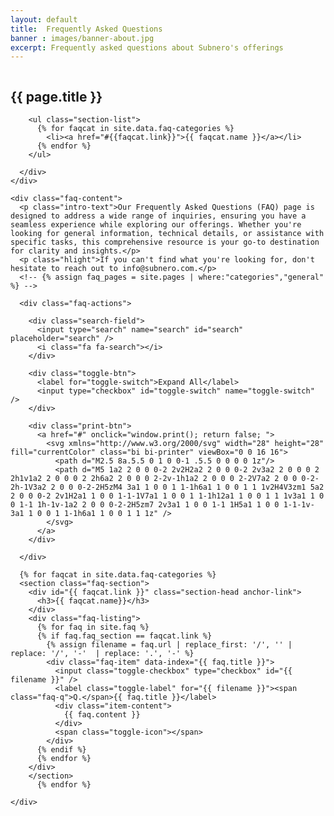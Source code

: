 ```yaml
---
layout: default
title:  Frequently Asked Questions
banner : images/banner-about.jpg
excerpt: Frequently asked questions about Subnero's offerings
---
```


<div class ='full tall hero' style='background-image: url({{site.baseurl}}/{{page.banner}});'>
  <div class='row'>
    <div class='large-12 columns'>
      <!-- {% include section-header.html title=page.title tagline=page.tagline color=page.title_color class="big" %} -->
    </div>
  </div>
  <div class='four spacing'></div>
  <div class='four spacing'></div>
</div>

<div class="section-faq">

  <style id="search-style"></style>

  <h2 class="page-title">{{ page.title }}</h2>
  <div class="faq-row">
    <div class="faq-categories">
      <div class="field-wrapper">            
        
        <ul class="section-list">
          {% for faqcat in site.data.faq-categories %}
            <li><a href="#{{faqcat.link}}">{{ faqcat.name }}</a></li>
          {% endfor %}    
        </ul>

      </div>  
    </div>

    <div class="faq-content">
      <p class="intro-text">Our Frequently Asked Questions (FAQ) page is designed to address a wide range of inquiries, ensuring you have a seamless experience while exploring our offerings. Whether you're looking for general information, technical details, or assistance with specific tasks, this comprehensive resource is your go-to destination for clarity and insights.</p>
      <p class="hlight">If you can't find what you're looking for, don't hesitate to reach out to info@subnero.com.</p>
      <!-- {% assign faq_pages = site.pages | where:"categories","general" %} -->

      <div class="faq-actions">

        <div class="search-field">
          <input type="search" name="search" id="search" placeholder="search" />
          <i class="fa fa-search"></i>
        </div>

        <div class="toggle-btn">
          <label for="toggle-switch">Expand All</label>
          <input type="checkbox" id="toggle-switch" name="toggle-switch" />
        </div>
      
        <div class="print-btn">
          <a href="#" onclick="window.print(); return false; ">
            <svg xmlns="http://www.w3.org/2000/svg" width="28" height="28" fill="currentColor" class="bi bi-printer" viewBox="0 0 16 16">
              <path d="M2.5 8a.5.5 0 1 0 0-1 .5.5 0 0 0 0 1z"/>
              <path d="M5 1a2 2 0 0 0-2 2v2H2a2 2 0 0 0-2 2v3a2 2 0 0 0 2 2h1v1a2 2 0 0 0 2 2h6a2 2 0 0 0 2-2v-1h1a2 2 0 0 0 2-2V7a2 2 0 0 0-2-2h-1V3a2 2 0 0 0-2-2H5zM4 3a1 1 0 0 1 1-1h6a1 1 0 0 1 1 1v2H4V3zm1 5a2 2 0 0 0-2 2v1H2a1 1 0 0 1-1-1V7a1 1 0 0 1 1-1h12a1 1 0 0 1 1 1v3a1 1 0 0 1-1 1h-1v-1a2 2 0 0 0-2-2H5zm7 2v3a1 1 0 0 1-1 1H5a1 1 0 0 1-1-1v-3a1 1 0 0 1 1-1h6a1 1 0 0 1 1 1z" />
            </svg>
          </a>
        </div>
      
      </div>

      {% for faqcat in site.data.faq-categories %}
      <section class="faq-section">
        <div id="{{ faqcat.link }}" class="section-head anchor-link">
          <h3>{{ faqcat.name}}</h3>
        </div>
        <div class="faq-listing">
          {% for faq in site.faq %}
          {% if faq.faq_section == faqcat.link %}
            {% assign filename = faq.url | replace_first: '/', '' | replace: '/', '-'  | replace: '.', '-' %}
            <div class="faq-item" data-index="{{ faq.title }}">
              <input class="toggle-checkbox" type="checkbox" id="{{ filename }}" />
              <label class="toggle-label" for="{{ filename }}"><span class="faq-q">Q.</span>{{ faq.title }}</label>
              <div class="item-content">
                {{ faq.content }}
              </div>
              <span class="toggle-icon"></span>
            </div>
          {% endif %}
          {% endfor %}
        </div>
        </section>
          {% endfor %}

    </div>
  </div>

<script>
let searchStyle = document.getElementById('search-style')
let urlParams = new URLSearchParams(window.location.search)
let searchEl = document.getElementById('search')
let searchParamValue = urlParams.get('search')
let faqSection = document.querySelectorAll('.faq-section');
let faqListing = document.querySelectorAll('.faq-listing');

if (urlParams.get('search')) {
  searchEl.value = searchParamValue
  displayResults(searchParamValue)
} else {
  clearURLparams()
}

searchEl.addEventListener('input', function() {

  if (!this.value) {
    searchStyle.innerHTML = ""
    clearURLparams()
    return
  }

  displayResults(this.value)
  this.value ? addURLParams(this.value) : clearURLparams()
})

function clearURLparams() {
  if (history.pushState) {
    var newurl = window.location.protocol + "//" + window.location.host + window.location.pathname
    window.history.pushState({path:newurl},'',newurl)
  }
  checkDisplayNone();
}

function addURLParams(params) {
  if (history.pushState) {
    var newurl = window.location.protocol + "//" + window.location.host + window.location.pathname + '?search=' + params
    window.history.pushState({path:newurl},'',newurl)
  }
}

function displayResults(searchTerm) {
  searchStyle.innerHTML = ".faq-item:not([data-index*=\"" + searchTerm.toLowerCase() + "\"]) { display: none; }";
  checkDisplayNone();
}
function checkDisplayNone() {
  faqListing.forEach(item => {
    let faqitem = item.querySelectorAll('.faq-item');
    let findEle = Array.from(faqitem).find(ele => {
      const cssObj = window.getComputedStyle(ele, null);
      let visible = cssObj.getPropertyValue("display");
      return visible == 'block';     
    });
    if(!findEle) {
      item.classList.add('faq-hidden')
    }else{
      if(item.classList.contains('faq-hidden')) {
        item.classList.remove('faq-hidden');
      }
    }
  })
}

//toggle switch
let toggleSwitch = document.querySelector('#toggle-switch');
let faqContent = document.querySelector('.faq-content');
let toggleCheckbox = document.querySelectorAll('.toggle-checkbox');
toggleSwitch.addEventListener('change', function() {
  
  if(this.checked) {
    toggleCheckbox.forEach(item => {
      item.checked = true;
    })
  }else{
    toggleCheckbox.forEach(item => {
      item.checked = false;
    })
  }
})



</script>
</div>
